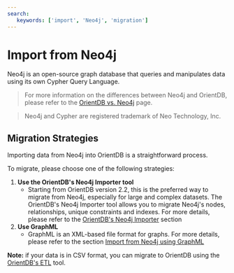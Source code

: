 ```yaml
---
search:
   keywords: ['import', 'Neo4j', 'migration']
---
```


# Import from Neo4j

Neo4j is an open-source graph database that queries and manipulates data using its own Cypher Query Language.

>For more information on the differences between Neo4j and OrientDB, please refer to the [OrientDB vs. Neo4j](http://orientdb.com/orientdb-vs-neo4j/) page.

>Neo4j and Cypher are registered trademark of Neo Technology, Inc. 


## Migration Strategies

Importing data from Neo4j into OrientDB is a straightforward process.

To migrate, please choose one of the following strategies:

1. **Use the OrientDB's Neo4j Importer tool**
	* Starting from OrientDB version 2.2, this is the preferred way to migrate from Neo4j, especially for large and complex datasets. The OrientDB's Neo4j Importer tool allows you to migrate Neo4j's nodes, relationships, unique constraints and indexes. For more details, please refer to the [OrientDB's Neo4j Importer](OrientDB-Neo4j-Importer.md) section	
1. **Use GraphML**
	* GraphML is an XML-based file format for graphs. For more details, please refer to the section [Import from Neo4j using GraphML](Import-from-Neo4j-using-GraphML.md)

**Note:** if your data is in CSV format, you can migrate to OrientDB using the [OrientDB's ETL](ETL-Introduction.md) tool.
	

